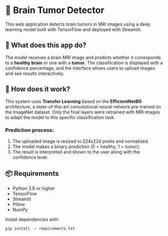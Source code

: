 # 🧠 Brain Tumor Detector

This web application detects brain tumors in MRI images using a deep learning model built with TensorFlow and deployed with Streamlit.

## 🚀 What does this app do?

The model receives a brain MRI image and predicts whether it corresponds to a **healthy brain** or one with a **tumor**. The classification is displayed with a confidence percentage, and the interface allows users to upload images and see results interactively.

## 🧠 How does it work?

This system uses **Transfer Learning** based on the **EfficientNetB0** architecture, a state-of-the-art convolutional neural network pre-trained on the ImageNet dataset. Only the final layers were retrained with MRI images to adapt the model to this specific classification task.

### Prediction process:

1. The uploaded image is resized to 224x224 pixels and normalized.
2. The model makes a binary prediction (0 = healthy, 1 = tumor).
3. The result is interpreted and shown to the user along with the confidence level.

## 📦 Requirements

- Python 3.8 or higher
- TensorFlow
- Streamlit
- Pillow
- NumPy

Install dependencies with:

```bash
pip install -r requirements.txt
